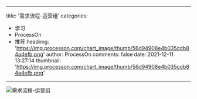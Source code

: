 
---
title: '需求流程-运营组'
categories: 
 - 学习
 - ProcessOn
 - 推荐
headimg: 'https://img.processon.com/chart_image/thumb/56d94908e4b035cdb84a4efb.png'
author: ProcessOn
comments: false
date: 2021-12-11 13:27:14
thumbnail: 'https://img.processon.com/chart_image/thumb/56d94908e4b035cdb84a4efb.png'
---

<div>   
<img class="thumb" alt="需求流程-运营组" src="https://img.processon.com/chart_image/thumb/56d94908e4b035cdb84a4efb.png" referrerpolicy="no-referrer">
<p></p>  
</div>
            